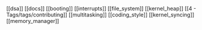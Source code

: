 [[dsa]]
[[docs]]
[[booting]]
[[interrupts]]
[[file_system]]
[[kernel_heap]]
[[4 - Tags/tags/contributing]]
[[multitasking]]
[[coding_style]]
[[kernel_syncing]]
[[memory_manager]]


